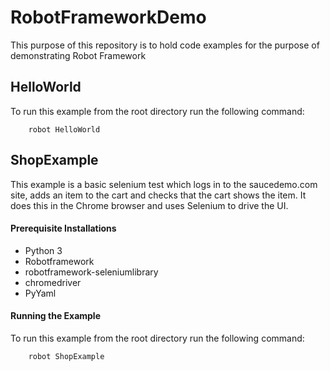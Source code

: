 # RobotFrameworkDemo

This purpose of this repository is to hold code examples for the purpose of demonstrating Robot Framework

## HelloWorld

To run this example from the root directory run the following command:
```
    robot HelloWorld
```


## ShopExample

This example is a basic selenium test which logs in to the saucedemo.com site, adds an item to the cart and checks that the cart shows the item.
It does this in the Chrome browser and uses Selenium to drive the UI.

#### Prerequisite Installations

  * Python 3
  * Robotframework
  * robotframework-seleniumlibrary
  * chromedriver
  * PyYaml
#### Running the Example

To run this example from the root directory run the following command:
```
    robot ShopExample
```